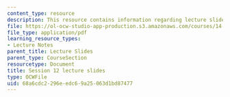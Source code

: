 ```yaml
---
content_type: resource
description: This resource contains information regarding lecture slide 12.
file: https://ol-ocw-studio-app-production.s3.amazonaws.com/courses/14-581-international-economics-i-spring-2013/68a6cdc2296eedc69a25063d1bd87477_MIT14_581S13_Lecslides12.pdf
file_type: application/pdf
learning_resource_types:
- Lecture Notes
parent_title: Lecture Slides
parent_type: CourseSection
resourcetype: Document
title: Session 12 lecture slides
type: OCWFile
uid: 68a6cdc2-296e-edc6-9a25-063d1bd87477
---
```

